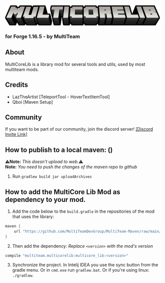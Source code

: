 
![Arcadia Logo](https://raw.githubusercontent.com/MultiTeamDevGroup/MultiCore-Lib/main/src/main/resources/multicore_lib_logo.png)
### for Forge 1.16.5 - by MultiTeam

## About
MultiCoreLib is a library mod for several tools and utils, used by most multiteam mods.

## Credits
- LazTheArtist [TeleportTool - HoverTextItemTool]
- Qboi [Maven Setup]


## Community

If you want to be part of our community, join the discord server!
[[Discord Invite Link]](https://discord.gg/rudHdrJ)

## How to publish to a local maven: ()
:warning:**Note:** *This doesn't upload to web.*:warning:  
**Note:** *You need to push the changes of the maven repo to github*
1. Run  `gradlew build jar uploadArchives`  

## How to add the MultiCore Lib Mod as dependency to your mod.
1. Add the code below to the `build.gradle` in the repositories of the mod that uses the library:  
```gradle
maven {
    url "https://github.com/MultiTeamDevGroup/MultiTeam-Maven/raw/main/"
}
```
2. Then add the dependency: *Replace `<version>` with the mod's version*
```gradle
compile "multiteam.multicorelib:multicore_lib:<version>"
```
3. Synchronize the project. In Intelij IDEA you use the sync button from the gradle menu. Or in `cmd.exe` run `gradlew.bat`. Or if you're using linux: `./gradlew`.
